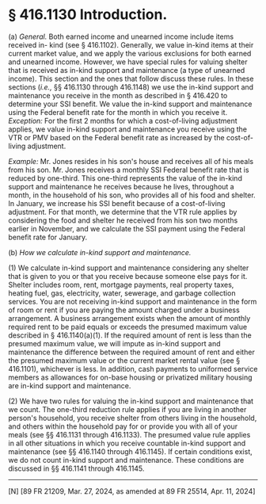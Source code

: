 # § 416.1130   Introduction.

(a) *General.* Both earned income and unearned income include items received in- kind (see §  416.1102). Generally, we value in-kind items at their current market value, and we apply the various exclusions for both earned and unearned income. However, we have special rules for valuing shelter that is received as in-kind support and maintenance (a type of unearned income). This section and the ones that follow discuss these rules. In these sections (*i.e.,* §§  416.1130 through 416.1148) we use the in-kind support and maintenance you receive in the month as described in §  416.420 to determine your SSI benefit. We value the in-kind support and maintenance using the Federal benefit rate for the month in which you receive it. *Exception:* For the first 2 months for which a cost-of-living adjustment applies, we value in-kind support and maintenance you receive using the VTR or PMV based on the Federal benefit rate as increased by the cost-of-living adjustment.


*Example:* Mr. Jones resides in his son's house and receives all of his meals from his son. Mr. Jones receives a monthly SSI Federal benefit rate that is reduced by one-third. This one-third represents the value of the in-kind support and maintenance he receives because he lives, throughout a month, in the household of his son, who provides all of his food and shelter. In January, we increase his SSI benefit because of a cost-of-living adjustment. For that month, we determine that the VTR rule applies by considering the food and shelter he received from his son two months earlier in November, and we calculate the SSI payment using the Federal benefit rate for January.


(b) *How we calculate in-kind support and maintenance.*

(1) We calculate in-kind support and maintenance considering any shelter that is given to you or that you receive because someone else pays for it. Shelter includes room, rent, mortgage payments, real property taxes, heating fuel, gas, electricity, water, sewerage, and garbage collection services. You are not receiving in-kind support and maintenance in the form of room or rent if you are paying the amount charged under a business arrangement. A business arrangement exists when the amount of monthly required rent to be paid equals or exceeds the presumed maximum value described in § 416.1140(a)(1). If the required amount of rent is less than the presumed maximum value, we will impute as in-kind support and maintenance the difference between the required amount of rent and either the presumed maximum value or the current market rental value (see § 416.1101), whichever is less. In addition, cash payments to uniformed service members as allowances for on-base housing or privatized military housing are in-kind support and maintenance.




















(2) We have two rules for valuing the in-kind support and maintenance that we count. The one-third reduction rule applies if you are living in another person's household, you receive shelter from others living in the household, and others within the household pay for or provide you with all of your meals (see §§  416.1131 through 416.1133). The presumed value rule applies in all other situations in which you receive countable in-kind support and maintenance (see §§  416.1140 through 416.1145). If certain conditions exist, we do not count in-kind support and maintenance. These conditions are discussed in §§  416.1141 through 416.1145.



---

[N] [89 FR 21209, Mar. 27, 2024, as amended at 89 FR 25514, Apr. 11, 2024]





